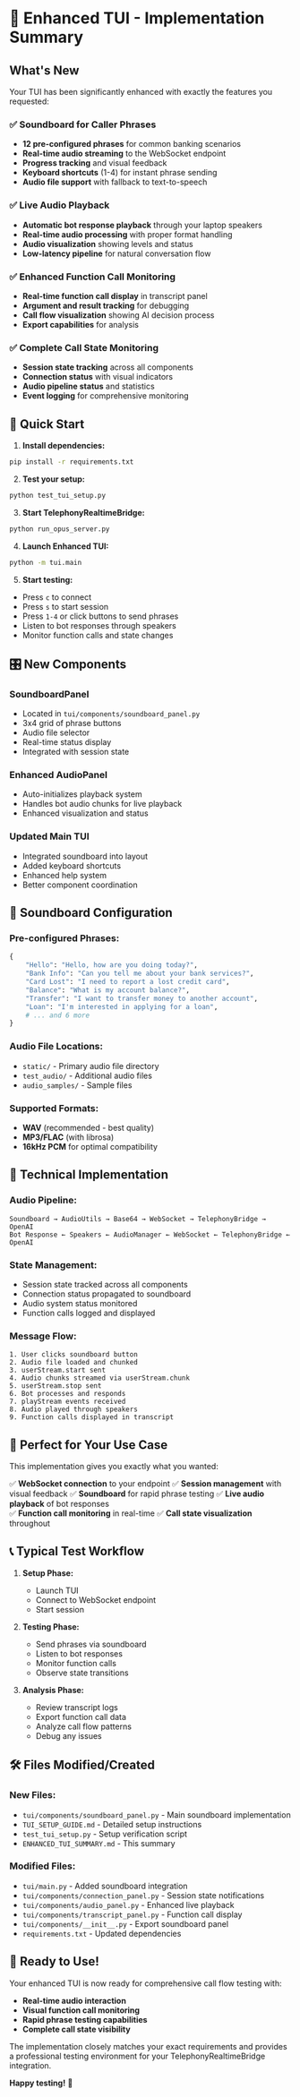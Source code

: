 # 🎵 Enhanced TUI - Implementation Summary

## What's New

Your TUI has been significantly enhanced with exactly the features you requested:

### ✅ **Soundboard for Caller Phrases**
- **12 pre-configured phrases** for common banking scenarios
- **Real-time audio streaming** to the WebSocket endpoint 
- **Progress tracking** and visual feedback
- **Keyboard shortcuts** (1-4) for instant phrase sending
- **Audio file support** with fallback to text-to-speech

### ✅ **Live Audio Playback**
- **Automatic bot response playback** through your laptop speakers
- **Real-time audio processing** with proper format handling
- **Audio visualization** showing levels and status
- **Low-latency pipeline** for natural conversation flow

### ✅ **Enhanced Function Call Monitoring**
- **Real-time function call display** in transcript panel
- **Argument and result tracking** for debugging
- **Call flow visualization** showing AI decision process
- **Export capabilities** for analysis

### ✅ **Complete Call State Monitoring**
- **Session state tracking** across all components
- **Connection status** with visual indicators
- **Audio pipeline status** and statistics
- **Event logging** for comprehensive monitoring

## 🚀 Quick Start

1. **Install dependencies:**
```bash
pip install -r requirements.txt
```

2. **Test your setup:**
```bash
python test_tui_setup.py
```

3. **Start TelephonyRealtimeBridge:**
```bash
python run_opus_server.py
```

4. **Launch Enhanced TUI:**
```bash
python -m tui.main
```

5. **Start testing:**
- Press `c` to connect
- Press `s` to start session  
- Press `1-4` or click buttons to send phrases
- Listen to bot responses through speakers
- Monitor function calls and state changes

## 🎛️ New Components

### **SoundboardPanel**
- Located in `tui/components/soundboard_panel.py`
- 3x4 grid of phrase buttons
- Audio file selector
- Real-time status display
- Integrated with session state

### **Enhanced AudioPanel**
- Auto-initializes playback system
- Handles bot audio chunks for live playback
- Enhanced visualization and status

### **Updated Main TUI**
- Integrated soundboard into layout
- Added keyboard shortcuts
- Enhanced help system
- Better component coordination

## 🎵 Soundboard Configuration

### Pre-configured Phrases:
```python
{
    "Hello": "Hello, how are you doing today?",
    "Bank Info": "Can you tell me about your bank services?", 
    "Card Lost": "I need to report a lost credit card",
    "Balance": "What is my account balance?",
    "Transfer": "I want to transfer money to another account",
    "Loan": "I'm interested in applying for a loan",
    # ... and 6 more
}
```

### Audio File Locations:
- `static/` - Primary audio file directory
- `test_audio/` - Additional audio files
- `audio_samples/` - Sample files

### Supported Formats:
- **WAV** (recommended - best quality)
- **MP3/FLAC** (with librosa)
- **16kHz PCM** for optimal compatibility

## 🔧 Technical Implementation

### **Audio Pipeline:**
```
Soundboard → AudioUtils → Base64 → WebSocket → TelephonyBridge → OpenAI
Bot Response ← Speakers ← AudioManager ← WebSocket ← TelephonyBridge ← OpenAI
```

### **State Management:**
- Session state tracked across all components
- Connection status propagated to soundboard
- Audio system status monitored
- Function calls logged and displayed

### **Message Flow:**
```
1. User clicks soundboard button
2. Audio file loaded and chunked
3. userStream.start sent
4. Audio chunks streamed via userStream.chunk
5. userStream.stop sent
6. Bot processes and responds
7. playStream events received
8. Audio played through speakers
9. Function calls displayed in transcript
```

## 🎯 Perfect for Your Use Case

This implementation gives you exactly what you wanted:

✅ **WebSocket connection** to your endpoint
✅ **Session management** with visual feedback
✅ **Soundboard** for rapid phrase testing
✅ **Live audio playback** of bot responses  
✅ **Function call monitoring** in real-time
✅ **Call state visualization** throughout

## 📞 Typical Test Workflow

1. **Setup Phase:**
   - Launch TUI
   - Connect to WebSocket endpoint
   - Start session

2. **Testing Phase:**
   - Send phrases via soundboard
   - Listen to bot responses
   - Monitor function calls
   - Observe state transitions

3. **Analysis Phase:**
   - Review transcript logs
   - Export function call data
   - Analyze call flow patterns
   - Debug any issues

## 🛠️ Files Modified/Created

### New Files:
- `tui/components/soundboard_panel.py` - Main soundboard implementation
- `TUI_SETUP_GUIDE.md` - Detailed setup instructions
- `test_tui_setup.py` - Setup verification script
- `ENHANCED_TUI_SUMMARY.md` - This summary

### Modified Files:
- `tui/main.py` - Added soundboard integration
- `tui/components/connection_panel.py` - Session state notifications
- `tui/components/audio_panel.py` - Enhanced live playback
- `tui/components/transcript_panel.py` - Function call display
- `tui/components/__init__.py` - Export soundboard panel
- `requirements.txt` - Updated dependencies

## 🎉 Ready to Use!

Your enhanced TUI is now ready for comprehensive call flow testing with:

- **Real-time audio interaction**
- **Visual function call monitoring** 
- **Rapid phrase testing capabilities**
- **Complete call state visibility**

The implementation closely matches your exact requirements and provides a professional testing environment for your TelephonyRealtimeBridge integration.

**Happy testing!** 🚀 